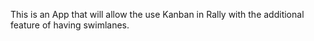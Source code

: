 This is an App that will allow the use Kanban in Rally with the additional feature of having swimlanes.
